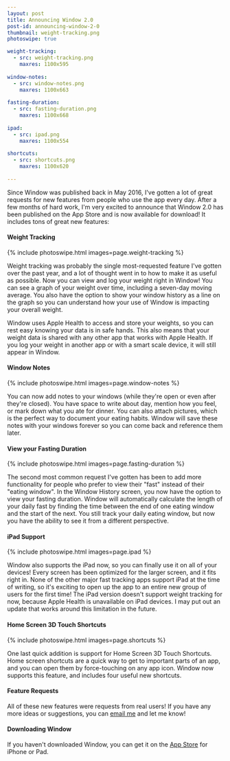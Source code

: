 ```yaml
---
layout: post
title: Announcing Window 2.0
post-id: announcing-window-2-0
thumbnail: weight-tracking.png
photoswipe: true

weight-tracking:
  - src: weight-tracking.png
    maxres: 1100x595
    
window-notes:
  - src: window-notes.png
    maxres: 1100x663
    
fasting-duration:
  - src: fasting-duration.png
    maxres: 1100x668
    
ipad:
  - src: ipad.png
    maxres: 1100x554
    
shortcuts:
  - src: shortcuts.png
    maxres: 1100x620
    
---
```


Since Window was published back in May 2016, I've gotten a lot of great requests for new features from people who use the app every day. After a few months of hard work, I'm very excited to announce that Window 2.0 has been published on the App Store and is now available for download! It includes tons of great new features:

<h4>Weight Tracking</h4>

{% include photoswipe.html images=page.weight-tracking %}

Weight tracking was probably the single most-requested feature I've gotten over the past year, and a lot of thought went in to how to make it as useful as possible. Now you can view and log your weight right in Window! You can see a graph of your weight over time, including a seven-day moving average. You also have the option to show your window history as a line on the graph so you can understand how your use of Window is impacting your overall weight.

<!--break-->

Window uses Apple Health to access and store your weights, so you can rest easy knowing your data is in safe hands. This also means that your weight data is shared with any other app that works with Apple Health. If you log your weight in another app or with a smart scale device, it will still appear in Window.

<h4>Window Notes</h4>

{% include photoswipe.html images=page.window-notes %}

You can now add notes to your windows (while they're open or even after they're closed). You have space to write about day, mention how you feel, or mark down what you ate for dinner. You can also attach pictures, which is the perfect way to document your eating habits. Window will save these notes with your windows forever so you can come back and reference them later.

<h4>View your Fasting Duration</h4>

{% include photoswipe.html images=page.fasting-duration %}

The second most common request I've gotten has been to add more functionality for people who prefer to view their "fast" instead of their "eating window". In the Window History screen, you now have the option to view your fasting duration. Window will automatically calculate the length of your daily fast by finding the time between the end of one eating window and the start of the next. You still track your daily eating window, but now you have the ability to see it from a different perspective.

<h4>iPad Support</h4>

{% include photoswipe.html images=page.ipad %}

Window also supports the iPad now, so you can finally use it on all of your devices! Every screen has been optimized for the larger screen, and it fits right in. None of the other major fast tracking apps support iPad at the time of writing, so it's exciting to open up the app to an entire new group of users for the first time! The iPad version doesn't support weight tracking for now, because Apple Health is unavailable on iPad devices. I may put out an update that works around this limitation in the future.

<h4>Home Screen 3D Touch Shortcuts</h4>

{% include photoswipe.html images=page.shortcuts %}

One last quick addition is support for Home Screen 3D Touch Shortcuts. Home screen shortcuts are a quick way to get to important parts of an app, and you can open them by force-touching on any app icon. Window now supports this feature, and includes four useful new shortcuts.

<h4>Feature Requests</h4>

All of these new features were requests from real users! If you have any more ideas or suggestions, you can [email me](/contact.html) and let me know!

<h4>Downloading Window</h4>

If you haven't downloaded Window, you can get it on the [App Store](https://itunes.apple.com/us/app/window-intermittent-fasting-tracker/id1112765909?mt=8) for iPhone or Pad.
